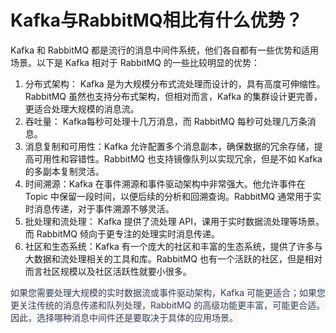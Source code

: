 # Kafka与RabbitMQ相比有什么优势？

Kafka 和 RabbitMQ 都是流行的消息中间件系统，他们各自都有一些优势和适用场景。以下是 Kafka 相对于 RabbitMQ 的一些比较明显的优势：

1. 分布式架构： Kafka 是为大规模分布式流处理而设计的，具有高度可伸缩性。RabbitMQ 虽然也支持分布式架构，但相对而言，Kafka 的集群设计更完善，更适合处理大规模的消息流。
2. 吞吐量： Kafka每秒可处理十几万消息，而 RabbitMQ 每秒可处理几万条消息。
3. 消息复制和可用性：Kafka 允许配置多个消息副本，确保数据的冗余存储，提高可用性和容错性。RabbitMQ 也支持镜像队列以实现冗余，但是不如 Kafka 的多副本复制灵活。
4. 时间溯源：Kafka 在事件溯源和事件驱动架构中非常强大。他允许事件在 Topic 中保留一段时间，以便后续的分析和回溯查询。RabbitMQ 通常用于实时消息传递，对于事件溯源不够灵活。
5. 批处理和流处理： Kafka 提供了流处理 API，课用于实时数据流处理等场景。而 RabbitMQ 倾向于更专注的处理实时消息传递。
6. 社区和生态系统：Kafka 有一个庞大的社区和丰富的生态系统，提供了许多与大数据和流处理相关的工具和库。RabbitMQ 也有一个活跃的社区，但是相对而言社区规模以及社区活跃性就要小很多。

<font style="color:rgb(55, 65, 81);background-color:rgb(247, 247, 248);">如果您需要处理大规模的实时数据流或事件驱动架构，Kafka 可能更适合；如果您更关注传统的消息传递和队列处理，RabbitMQ 的高级功能更丰富，可能更合适。因此，选择哪种消息中间件还是要取决于具体的应用场景。</font>
